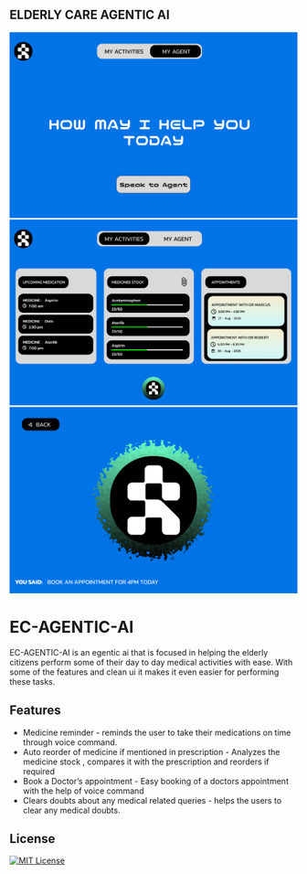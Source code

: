 
## ELDERLY CARE AGENTIC AI

![App Screenshot](./IMAGES_readme/2.png)
![App Screenshot](./IMAGES_readme/1.png)
![App Screenshot](./IMAGES_readme/3.png)


# EC-AGENTIC-AI
EC-AGENTIC-AI is an egentic ai that is focused in helping the elderly citizens perform some of their day to day medical activities with ease. With some of the features and clean ui it makes it even easier for performing these tasks.



## Features

- Medicine reminder - reminds the user to take their medications on time through voice command.
- Auto reorder of medicine if mentioned in prescription - Analyzes the medicine stock , compares it with the prescription and reorders if required
- Book a Doctor’s appointment - Easy booking of a doctors appointment with the help of voice command 
- Clears doubts about any medical related queries  - helps the users to clear any medical doubts.











## License

[![MIT License](https://img.shields.io/badge/License-MIT-green.svg)](https://choosealicense.com/licenses/mit/)


